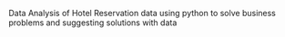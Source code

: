 Data Analysis of Hotel Reservation data using python to solve business problems and suggesting solutions with data
